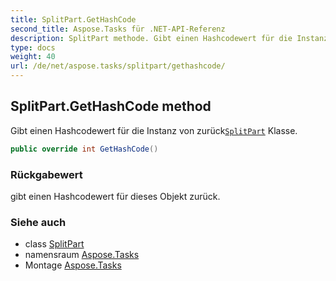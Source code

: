 ```yaml
---
title: SplitPart.GetHashCode
second_title: Aspose.Tasks für .NET-API-Referenz
description: SplitPart methode. Gibt einen Hashcodewert für die Instanz von zurückSplitPart Klasse.
type: docs
weight: 40
url: /de/net/aspose.tasks/splitpart/gethashcode/
---
```

## SplitPart.GetHashCode method

Gibt einen Hashcodewert für die Instanz von zurück[`SplitPart`](../) Klasse.

```csharp
public override int GetHashCode()
```

### Rückgabewert

gibt einen Hashcodewert für dieses Objekt zurück.

### Siehe auch

* class [SplitPart](../)
* namensraum [Aspose.Tasks](../../splitpart/)
* Montage [Aspose.Tasks](../../../)



